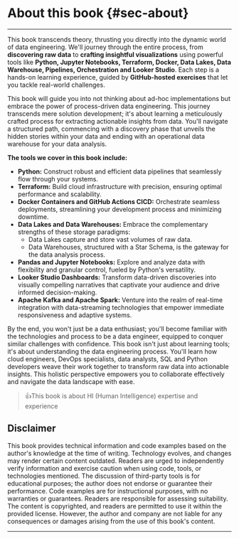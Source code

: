 # About this book {#sec-about}

---

This book transcends theory, thrusting you directly into the dynamic world of data engineering. We'll journey through the entire process, from **discovering raw data** to **crafting insightful visualizations** using powerful tools like **Python, Jupyter Notebooks, Terraform, Docker, Data Lakes, Data Warehouse, Pipelines, Orchestration and Looker Studio**. Each step is a hands-on learning experience, guided by **GitHub-hosted exercises** that let you tackle real-world challenges.

This book will guide you into not thinking about ad-hoc implementations but embrace the power of process-driven data engineering. This journey transcends mere solution development; it's about learning a meticulously crafted process for extracting actionable insights from data. You'll navigate a structured path, commencing with a discovery phase that unveils the hidden stories within your data and ending with an operational data warehouse for your data analysis.

**The tools we cover in this book include:**

- **Python:** Construct robust and efficient data pipelines that seamlessly flow through your systems.
- **Terraform:** Build cloud infrastructure with precision, ensuring optimal performance and scalability.
- **Docker Containers and GitHub Actions CICD:** Orchestrate seamless deployments, streamlining your development process and minimizing downtime.
- **Data Lakes and Data Warehouses:** Embrace the complementary strengths of these storage paradigms:
    - Data Lakes capture and store vast volumes of raw data.
    - Data Warehouses, structured with a Star Schema, is the gateway for the data analysis process.
- **Pandas and Jupyter Notebooks:** Explore and analyze data with flexibility and granular control, fueled by Python's versatility.
- **Looker Studio Dashboards:** Transform data-driven discoveries into visually compelling narratives that captivate your audience and drive informed decision-making.
- **Apache Kafka and Apache Spark:** Venture into the realm of real-time integration with data-streaming technologies that empower immediate responsiveness and adaptive systems.

By the end, you won't just be a data enthusiast; you'll become familiar with the technologies and process to be a data engineer, equipped to conquer similar challenges with confidence. This book isn't just about learning tools; it's about understanding the data engineering process. You'll learn how cloud engineers, DevOps specialists, data analysts, SQL and Python developers weave their work together to transform raw data into actionable insights. This holistic perspective empowers you to collaborate effectively and navigate the data landscape with ease.

> 👍This book is about HI (Human Intelligence) expertise and experience  

## Disclaimer

This book provides technical information and code examples based on the author's knowledge at the time of writing. Technology evolves, and changes may render certain content outdated. Readers are urged to independently verify information and exercise caution when using code, tools, or technologies mentioned. The discussion of third-party tools is for educational purposes; the author does not endorse or guarantee their performance. Code examples are for instructional purposes, with no warranties or guarantees. Readers are responsible for assessing suitability. The content is copyrighted, and readers are permitted to use it within the provided license. However, the author and company are not liable for any consequences or damages arising from the use of this book's content.

---